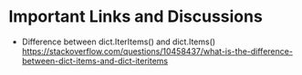 # Important Links and Discussions

* Difference between dict.IterItems() and dict.Items() https://stackoverflow.com/questions/10458437/what-is-the-difference-between-dict-items-and-dict-iteritems
